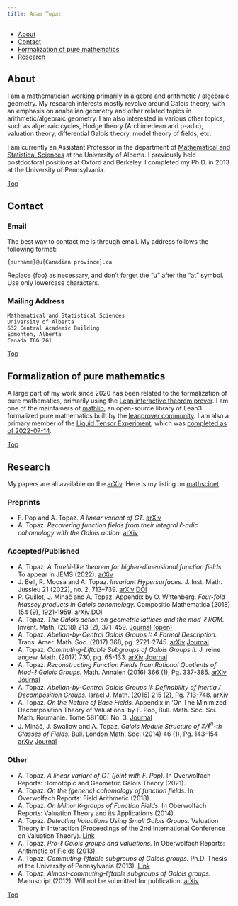 ```yaml
---
title: Adam Topaz
---
```


- [About](#about)
- [Contact](#contact)
- [Formalization of pure mathematics](#formalization-of-pure-mathematics)
- [Research](#research)

## About

I am a mathematician working primarily in algebra and arithmetic / algebraic geometry.
My research interests mostly revolve around Galois theory, with an emphasis on anabelian geometry and other related topics in arithmetic/algebraic geometry.
I am also interested in various other topics, such as algebraic cycles, Hodge theory (Archimedean and p-adic), valuation theory, differential Galois theory, model theory of fields, etc.

I am currently an Assistant Professor in the department of [Mathematical and Statistical Sciences](https://www.ualberta.ca/mathematical-and-statistical-sciences/index.html) at the University of Alberta.
I previously held postdoctoral positions at Oxford and Berkeley.
I completed my Ph.D. in 2013 at the University of Pennsylvania.

[Top](#)

## Contact

### Email

The best way to contact me is through email. My address follows the following format:

```{surname}@u{Canadian province}.ca```

Replace {foo} as necessary, and don’t forget the “u” after the “at” symbol. 
Use only lowercase characters. 

### Mailing Address

```
Mathematical and Statistical Sciences
University of Alberta
632 Central Academic Building
Edmonton, Alberta
Canada T6G 2G1
```

[Top](#)

## Formalization of pure mathematics

A large part of my work since 2020 has been related to the formalization of pure mathematics, primarily using the [Lean interactive theorem prover](http://leanprover.github.io/).
I am one of the maintainers of [mathlib](https://github.com/leanprover-community/mathlib), an open-source library of Lean3 formalized pure mathematics built by the [leanprover community](https://leanprover-community.github.io/).
I am also a primary member of the [Liquid Tensor Experiment](https://github.com/leanprover-community/lean-liquid), which was [completed as of 2022-07-14](https://leanprover-community.github.io/blog/posts/lte-final/).

[Top](#)

## Research

My papers are all available on the [arXiv](https://arxiv.org/search/?searchtype=author&query=Topaz%2C+A).
Here is my listing on [mathscinet](https://mathscinet.ams.org/mathscinet/search/authors.html?authorName=1051144&Submit=Search).

### Preprints

- F. Pop and A. Topaz. *A linear variant of GT.*
  [arXiv](https://arxiv.org/abs/2104.10504)
- A. Topaz. *Recovering function fields from their integral $\ell$-adic cohomology with the Galois action.*
  [arXiv](https://arxiv.org/abs/1910.03563)

### Accepted/Published

- A. Topaz. *A Torelli-like theorem for higher-dimensional function fields.*
  To appear in JEMS (2022).
  [arXiv](https://arxiv.org/abs/1705.01084)
- J. Bell, R. Moosa and A. Topaz. *Invariant Hypersurfaces.*
  J. Inst. Math. Jussieu 21 (2022), no. 2, 713–739.
  [arXiv](https://arxiv.org/abs/1812.08346) [DOI](https://doi.org/10.1017/S1474748020000262)
- P. Guillot, J. Mináč and A. Topaz. Appendix by O. Wittenberg. *Four-fold Massey products in Galois cohomology.*
  Compositio Mathematica (2018) 154 (9), 1921-1959.
  [arXiv](https://arxiv.org/abs/1610.05748) [DOI](https://doi.org/10.1112/S0010437X18007297)
- A. Topaz. *The Galois action on geometric lattices and the mod-$\ell$ I/OM.*
  Invent. Math. (2018) 213 (2), 371-459.
  [Journal (open)](https://doi.org/10.1007/s00222-018-0792-2)
- A. Topaz. *Abelian-by-Central Galois Groups I: A Formal Description.*
  Trans. Amer. Math. Soc. (2017) 368, pg. 2721-2745.
  [arXiv](http://arxiv.org/abs/1310.5613) [Journal](http://www.ams.org/journals/tran/0000-000-00/S0002-9947-2016-06740-9/)
- A. Topaz. *Commuting-Liftable Subgroups of Galois Groups II.*
  J. reine angew. Math. (2017) 730, pg. 65-133.
  [arXiv](http://arxiv.org/abs/1208.0583) [Journal](http://www.degruyter.com/view/j/crll.ahead-of-print/crelle-2014-0115/crelle-2014-0115.xml)
- A. Topaz. *Reconstructing Function Fields from Rational Quotients of Mod-$\ell$ Galois Groups.*
  Math. Annalen (2016) 366 (1), Pg. 337-385.
  [arXiv](http://arxiv.org/abs/1408.5194) [Journal](http://link.springer.com/article/10.1007/s00208-015-1327-4)
- A. Topaz. *Abelian-by-Central Galois Groups II: Definability of Inertia / Decomposition Groups.*
  Israel J. Math. (2016) 215 (2), Pg. 713-748. 
  [arXiv](http://arxiv.org/abs/1503.04368)
- A. Topaz. *On the Nature of Base Fields.*
  Appendix in ‘On The Minimized Decomposition Theory of Valuations’ by F. Pop, Bull. Math. Soc. Sci. Math. Roumanie. Tome 58(106) No. 3.
  [Journal](http://ssmr.ro/bulletin/pdf/58-3/articol_10.pdf)
- J. Mináč, J. Swallow and A. Topaz. *Galois Module Structure of $\mathbb{Z}/\ell^n$-th Classes of Fields.*
  Bull. London Math. Soc. (2014) 46 (1), Pg. 143-154
  [arXiv](http://arxiv.org/abs/1204.6611) [Journal](http://blms.oxfordjournals.org/content/46/1/143)

### Other

- A. Topaz. *A linear variant of GT (joint with F. Pop).*
  In Overwolfach Reports: Homotopic and Geometric Galois Theory (2021).
- A. Topaz. *On the (generic) cohomology of function fields.*
  In Overwolfach Reports: Field Arithmetic (2018).
- A. Topaz. *On Milnor K-groups of Function Fields.*
  In Oberwolfach Reports: Valuation Theory and its Applications (2014).
- A. Topaz. *Detecting Valuations Using Small Galois Groups.*
  Valuation Theory in Interaction (Proceedings of the 2nd International Conference on Valuation Theory).
  [Link](http://www.ems-ph.org/books/book.php?proj_nr=182&srch=series%7Cecr)
- A. Topaz. *Pro-$\ell$ Galois groups and valuations.*
  In Oberwolfach Reports: Arithmetic of Fields (2013).
- A. Topaz. *Commuting-liftable subgroups of Galois groups.*
  Ph.D. Thesis at the University of Pennsylvania (2013).
  [Link](http://search.proquest.com/docview/1420028591/abstract/373B514029DF46B1PQ/1)
- A. Topaz. *Almost-commuting-liftable subgroups of Galois groups.*
  Manuscript (2012). Will not be submitted for publication.
  [arXiv](http://arxiv.org/abs/1202.1786)

[Top](#)
